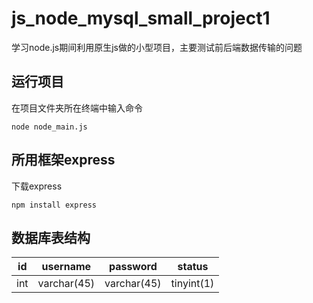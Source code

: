 # js_node_mysql_small_project1
学习node.js期间利用原生js做的小型项目，主要测试前后端数据传输的问题

## 运行项目

在项目文件夹所在终端中输入命令

```
node node_main.js
```

## 所用框架express

下载express

```
npm install express
```

## 数据库表结构

| id | username | password | status |
| -- | -------- | -------- | ------ |
| int | varchar(45) | varchar(45) | tinyint(1) |

